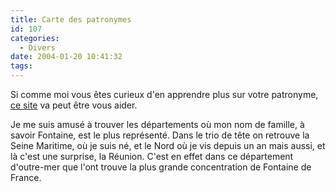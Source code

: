 ```yaml
---
title: Carte des patronymes
id: 107
categories:
  - Divers
date: 2004-01-20 10:41:32
tags:
---
```


Si comme moi vous êtes curieux d'en apprendre plus sur votre patronyme, [ce site](http://www.geopatronyme.com/index.htm "La carte de France de votre nom de famille") va peut être vous aider.

Je me suis amusé à trouver les départements où mon nom de famille, à savoir Fontaine, est le plus représenté. Dans le trio de tête on retrouve la Seine Maritime, où je suis né, et le Nord où je vis depuis un an mais aussi, et là c'est une surprise, la Réunion. C'est en effet dans ce département d'outre-mer que l'ont trouve la plus grande concentration de Fontaine de France.